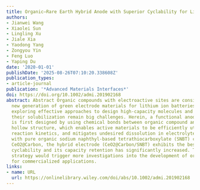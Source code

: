 ```yaml
---
title: Organic–Rare Earth Hybrid Anode with Superior Cyclability for Lithium Ion Battery
authors:
- Jianwei Wang
- Xiaolei Sun
- Lingling Xu
- Jiale Xia
- Yaodong Yang
- Zongyou Yin
- Feng Luo
- Yaping Du
date: '2020-01-01'
publishDate: '2025-08-26T07:10:20.338608Z'
publication_types:
- article-journal
publication: '*Advanced Materials Interfaces*'
doi: https://doi.org/10.1002/admi.201902168
abstract: Abstract Organic compounds with electroactive sites are considered as a
  new generation of green electrode materials for lithium ion batteries. However,
  exploring effective approaches to design high-capacity molecules and suppressing
  their solubilization remain big challenges. Herein, a functional anode architecture
  is first designed by using chemical bonds between organic compound and rare earth
  hollow structure, which enables active materials to be efficiently utilized, accelerates
  reaction kinetics, and mitigates undesired dissolution in electrolyte. Compared
  with pure organic sodium naphthyl-based tetrathiocarboxylate (SNBT) compound and
  CeO2@Carbon, the hybrid electrode (CeO2@Carbon/SNBT) exhibits the best long-term
  cyclability and its capacity retention has significantly increased. The current
  strategy would trigger more investigations into the development of organic materials
  for commercialized applications.
links:
- name: URL
  url: https://onlinelibrary.wiley.com/doi/abs/10.1002/admi.201902168
---
```

